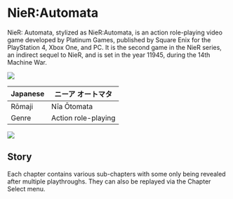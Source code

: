 # NieR:Automata
NieR: Automata, stylized as NieR:Automata, is an action role-playing video game developed by Platinum Games, published by Square Enix for the PlayStation 4, Xbox One, and PC. It is the second game in the NieR series, an indirect sequel to NieR, and is set in the year 11945, during the 14th Machine War. 

![](https://media4.giphy.com/media/l0Iye29H39h7qVbgY/giphy.gif)

| Japanese   |  ニーア オートマタ |
| ------------ | ------------ |
| Rōmaji  |  Nīa Ōtomata |
|  Genre | Action role-playing  |

![](https://cdn.akamai.steamstatic.com/steam/apps/524220/extras/Nier_PRE_Launch-ENG_UK_Multi_06_Mod.jpg?t=1646911723)

## Story
Each chapter contains various sub-chapters with some only being revealed after multiple playthroughs. They can also be replayed via the Chapter Select menu. 
